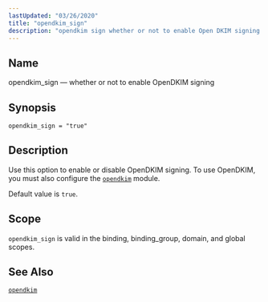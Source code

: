 ```yaml
---
lastUpdated: "03/26/2020"
title: "opendkim_sign"
description: "opendkim sign whether or not to enable Open DKIM signing opendkim sign true Use this option to enable or disable Open DKIM signing To use Open DKIM you must also configure the opendkim module Default value is true opendkim sign is valid in the binding binding group domain and global..."
---
```


<a name="conf.ref.opendkim_sign"></a> 
## Name

opendkim_sign — whether or not to enable OpenDKIM signing

## Synopsis

`opendkim_sign = "true"`

<a name="idp25628304"></a> 
## Description

Use this option to enable or disable OpenDKIM signing. To use OpenDKIM, you must also configure the [`opendkim`](/momentum/4/modules/opendkim) module.

Default value is `true`.

<a name="idp25632304"></a> 
## Scope

`opendkim_sign` is valid in the binding, binding_group, domain, and global scopes.

<a name="idp25634160"></a> 
## See Also

[`opendkim`](/momentum/4/modules/opendkim)